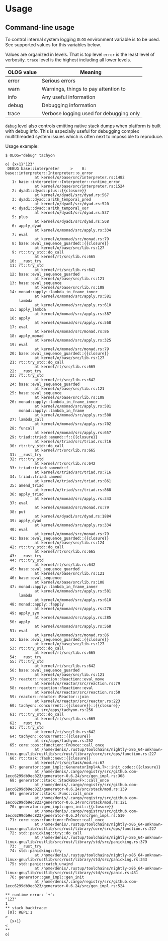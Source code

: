 # Usage

## Command-line usage

To control internal system logging ```OLOG``` environment variable is to be used. See supported values for this variables below. 

Values are organized in levels. That is top level ```error``` is the least level of verbosity. ```trace``` level is the highest including all lower levels.

| OLOG value | Meaning |
| --- | --- |
| error  | Serious errors |
| warn  | Warnings, things to pay attention to |
| info  | Any useful information |
| debug  | Debugging information |
| trace  | Verbose logging used for debugging only |

```debug``` level also controls emitting native stack dumps when platform is built with debug info. This is especially useful for debugging complex
 multithreaded system issues which is often next to impossible to reproduce.

Usage example:

```os
$ OLOG="debug" tachyon
```
```o
o) {x+1}"123"
 DEBUG base::interpreter     >    0: base::interpreter::Interpreter::o_error
             at kernel/o/base/src/interpreter.rs:1482
   1: base::interpreter::Interpreter::runtime_error
             at kernel/o/base/src/interpreter.rs:1524
   2: dyad1::dyad::plus::{{closure}}
             at kernel/o/dyad1/src/dyad.rs:567
   3: dyad1::dyad::arith_temporal_pred
             at kernel/o/dyad1/src/dyad.rs:520
   4: dyad1::dyad::arith_temporal_xor
             at kernel/o/dyad1/src/dyad.rs:537
   5: plus
             at kernel/o/dyad1/src/dyad.rs:568
   6: apply_dyad
             at kernel/o/monad/src/apply.rs:334
   7: eval
             at kernel/o/monad/src/monad.rs:79
   8: base::eval_sequence_guarded::{{closure}}
             at kernel/o/base/src/lib.rs:127
   9: rt::try_std::do_call
             at kernel/rt/src/lib.rs:665
  10: __rust_try
  11: rt::try_std
             at kernel/rt/src/lib.rs:642
  12: base::eval_sequence_guarded
             at kernel/o/base/src/lib.rs:121
  13: base::eval_sequence
             at kernel/o/base/src/lib.rs:108
  14: monad::apply::lambda_in_frame_inner
             at kernel/o/monad/src/apply.rs:581
      lambda
             at kernel/o/monad/src/apply.rs:610
  15: apply_lambda
             at kernel/o/monad/src/apply.rs:387
  16: apply
             at kernel/o/monad/src/apply.rs:568
  17: eval
             at kernel/o/monad/src/monad.rs:86
  18: apply_monad
             at kernel/o/monad/src/apply.rs:325
  19: eval
             at kernel/o/monad/src/monad.rs:79
  20: base::eval_sequence_guarded::{{closure}}
             at kernel/o/base/src/lib.rs:127
  21: rt::try_std::do_call
             at kernel/rt/src/lib.rs:665
  22: __rust_try
  23: rt::try_std
             at kernel/rt/src/lib.rs:642
  24: base::eval_sequence_guarded
             at kernel/o/base/src/lib.rs:121
  25: base::eval_sequence
             at kernel/o/base/src/lib.rs:108
  26: monad::apply::lambda_in_frame_inner
             at kernel/o/monad/src/apply.rs:581
      monad::apply::lambda_in_frame
             at kernel/o/monad/src/apply.rs:588
  27: lambda_call
             at kernel/o/monad/src/apply.rs:702
  28: funcall
             at kernel/o/monad/src/apply.rs:657
  29: triad::triad::amend::f::{{closure}}
             at kernel/o/triad/src/triad.rs:716
  30: rt::try_std::do_call
             at kernel/rt/src/lib.rs:665
  31: __rust_try
  32: rt::try_std
             at kernel/rt/src/lib.rs:642
  33: triad::triad::amend::f
             at kernel/o/triad/src/triad.rs:716
  34: triad::triad::amend
             at kernel/o/triad/src/triad.rs:861
  35: amend_triad
             at kernel/o/triad/src/triad.rs:868
  36: apply_triad
             at kernel/o/monad/src/apply.rs:343
  37: eval
             at kernel/o/monad/src/monad.rs:79
  38: put
             at kernel/o/dyad1/src/dyad.rs:1884
  39: apply_dyad
             at kernel/o/monad/src/apply.rs:334
  40: eval
             at kernel/o/monad/src/monad.rs:79
  41: base::eval_sequence_guarded::{{closure}}
             at kernel/o/base/src/lib.rs:124
  42: rt::try_std::do_call
             at kernel/rt/src/lib.rs:665
  43: __rust_try
  44: rt::try_std
             at kernel/rt/src/lib.rs:642
  45: base::eval_sequence_guarded
             at kernel/o/base/src/lib.rs:121
  46: base::eval_sequence
             at kernel/o/base/src/lib.rs:108
  47: monad::apply::lambda_in_frame_inner
             at kernel/o/monad/src/apply.rs:581
      lambda
             at kernel/o/monad/src/apply.rs:610
  48: monad::apply::fapply
             at kernel/o/monad/src/apply.rs:270
  49: apply_sym
             at kernel/o/monad/src/apply.rs:285
  50: apply
             at kernel/o/monad/src/apply.rs:568
  51: eval
             at kernel/o/monad/src/monad.rs:86
  52: base::eval_sequence_guarded::{{closure}}
             at kernel/o/base/src/lib.rs:127
  53: rt::try_std::do_call
             at kernel/rt/src/lib.rs:665
  54: __rust_try
  55: rt::try_std
             at kernel/rt/src/lib.rs:642
  56: base::eval_sequence_guarded
             at kernel/o/base/src/lib.rs:121
  57: reactor::reaction::Reaction::eval_move
             at kernel/o/reactor/src/reaction.rs:79
  58: reactor::reaction::Reaction::eval
             at kernel/o/reactor/src/reaction.rs:50
  59: reactor::reactor::Reactor::join
             at kernel/o/reactor/src/reactor.rs:223
  60: tachyon::concurrent::{{closure}}::{{closure}}
             at src/apps/tachyon.rs:256
  61: rt::try_std::do_call
             at kernel/rt/src/lib.rs:665
  62: __rust_try
  63: rt::try_std
             at kernel/rt/src/lib.rs:642
  64: tachyon::concurrent::{{closure}}
             at src/apps/tachyon.rs:252
  65: core::ops::function::FnOnce::call_once
             at /home/denis/.rustup/toolchains/nightly-x86_64-unknown-linux-gnu/lib/rustlib/src/rust/library/core/src/ops/function.rs:227
  66: rt::task::Task::new::{{closure}}
             at kernel/rt/src/task/mod.rs:67
  67: generator::gen_impl::GeneratorImpl<A,T>::init_code::{{closure}}
             at /home/denis/.cargo/registry/src/github.com-1ecc6299db9ec823/generator-0.6.24/src/gen_impl.rs:308
  68: generator::stack::StackBox<F>::call_once
             at /home/denis/.cargo/registry/src/github.com-1ecc6299db9ec823/generator-0.6.24/src/stack/mod.rs:139
  69: generator::stack::Func::call_once
             at /home/denis/.cargo/registry/src/github.com-1ecc6299db9ec823/generator-0.6.24/src/stack/mod.rs:121
  70: generator::gen_impl::gen_init::{{closure}}
             at /home/denis/.cargo/registry/src/github.com-1ecc6299db9ec823/generator-0.6.24/src/gen_impl.rs:510
  71: core::ops::function::FnOnce::call_once
             at /home/denis/.rustup/toolchains/nightly-x86_64-unknown-linux-gnu/lib/rustlib/src/rust/library/core/src/ops/function.rs:227
  72: std::panicking::try::do_call
             at /home/denis/.rustup/toolchains/nightly-x86_64-unknown-linux-gnu/lib/rustlib/src/rust/library/std/src/panicking.rs:379
  73: __rust_try
  74: std::panicking::try
             at /home/denis/.rustup/toolchains/nightly-x86_64-unknown-linux-gnu/lib/rustlib/src/rust/library/std/src/panicking.rs:343
  75: std::panic::catch_unwind
             at /home/denis/.rustup/toolchains/nightly-x86_64-unknown-linux-gnu/lib/rustlib/src/rust/library/std/src/panic.rs:431
  76: generator::gen_impl::gen_init
             at /home/denis/.cargo/registry/src/github.com-1ecc6299db9ec823/generator-0.6.24/src/gen_impl.rs:524

** runtime error: `+`:
"123"
1
** stack backtrace:
 [0]: REPL:1
>
  {x+1}
<
**
o)
```
